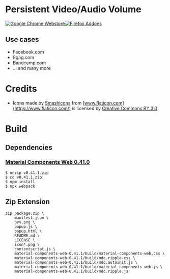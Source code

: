# Persistent Video/Audio Volume

[![Google Chrome Webstore](https://developer.chrome.com/webstore/images/ChromeWebStore_Badge_v2_206x58.png)](https://chrome.google.com/webstore/detail/persistent-video-volume/ppoliijncpdcgddmfibmgnjhegceaadj)[![Firefox Addons](https://addons.cdn.mozilla.net/static/img/addons-buttons/AMO-button_1.png)](https://addons.mozilla.org/de/firefox/addon/persistent-video-volume/)

## Use cases

- Facebook.com
- 9gag.com
- Bandcamp.com
- ... and many more

# Credits

- Icons made by [Smashicons](https://www.flaticon.com/authors/smashicons) from [www.flaticon.com](https://www.flaticon.com/) is licensed by [Creative Commons BY 3.0](http://creativecommons.org/licenses/by/3.0/)


# Build

## Dependencies

### [Material Components Web 0.41.0](https://github.com/material-components/material-components-web/archive/v0.41.1.zip)

```
$ unzip v0.41.1.zip
$ cd v0.41.1.zip
$ npm install
$ npx webpack
```

## Zip Extension

```
zip package.zip \
    manifest.json \
    pvv.png \
    popup.js \
    popup.html \
    README.md \
    LICENSE \
    icon*.png \
    contentscript.js \
    material-components-web-0.41.1/build/material-components-web.css \
    material-components-web-0.41.1/build/mdc.ripple.css \
    material-components-web-0.41.1/build/mdc.autoinit.js \
    material-components-web-0.41.1/build/material-components-web.js \
    material-components-web-0.41.1/build/mdc.ripple.js

```

